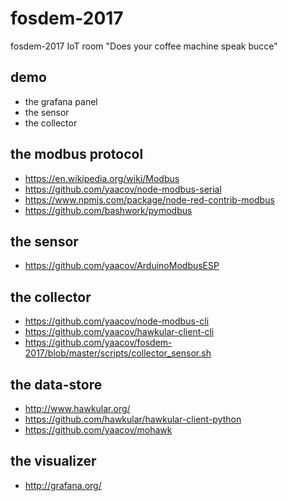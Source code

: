 # fosdem-2017
fosdem-2017 IoT room "Does your coffee machine speak bucce"

## demo
- the grafana panel
- the sensor
- the collector

## the modbus protocol
- https://en.wikipedia.org/wiki/Modbus
- https://github.com/yaacov/node-modbus-serial
- https://www.npmjs.com/package/node-red-contrib-modbus
- https://github.com/bashwork/pymodbus

## the sensor
- https://github.com/yaacov/ArduinoModbusESP

## the collector
- https://github.com/yaacov/node-modbus-cli
- https://github.com/yaacov/hawkular-client-cli
- https://github.com/yaacov/fosdem-2017/blob/master/scripts/collector_sensor.sh

## the data-store
- http://www.hawkular.org/
- https://github.com/hawkular/hawkular-client-python
- https://github.com/yaacov/mohawk

## the visualizer
- http://grafana.org/
